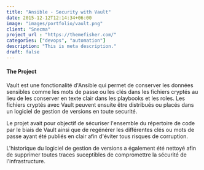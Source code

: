 ```yaml
---
title: "Ansible - Security with Vault"
date: 2015-12-12T12:14:34+06:00
image: "images/portfolio/vault.png"
client: "Snecma"
project_url : "https://themefisher.com/"
categories: ["devops", "automation"]
description: "This is meta description."
draft: false
---
```


#### The Project

Vault est une fonctionalité d'Ansible qui permet de conserver les données sensibles comme les mots de passe ou les clés dans les fichiers cryptés au lieu de les conserver en texte clair dans les playbooks et les roles. Les fichiers cryptés avec Vault peuvent ensuite être distribués ou placés dans un logiciel de gestion de versions en toute securité.

Le projet avait pour objectif de sécuriser l'ensemble du répertoire de code par le biais de Vault ainsi que de regénérer les différentes clés ou mots de passe ayant été publiés en clair afin d'éviter tous risques de corruption.

L'historique du logiciel de gestion de versions a également été nettoyé afin de supprimer toutes traces suceptibles de compromettre la sécurité de l'infrastructure.
